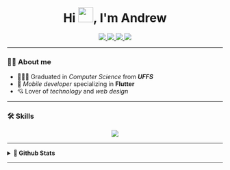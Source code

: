 
<h1 align="center">Hi <img width="35"  src="https://raw.githubusercontent.com/kaueMarques/kaueMarques/master/hi.gif">, I'm Andrew</h1>



<div align="center">
  <a href="https://www.linkedin.com/in/andrewggabriel/" alt="linkedin" target="_blank">
  <img src="https://img.shields.io/badge/LinkedIn-black?style=for-the-badge&logo=linkedin&logoColor=11c6c7">
  </a>
  <a href="https://github.com/Andrewgaabriel" alt="github" target="blank">
  <img src="https://img.shields.io/badge/GitHub-black?style=for-the-badge&logo=github&logoColor=11c6c7">
  </a>
  <a href="https://www.instagram.com/andrewgabrl/?hl=pt-br" alt="instagram" target="_blank">
  <img src="https://img.shields.io/badge/Instagram-black?style=for-the-badge&logo=instagram&logoColor=11c6c7&labelColor=black">
  </a>
  <a href="mailto:andrew.gabrielgomes@gmail.com?subject=HiThere">
  <img src="https://img.shields.io/badge/Gmail-black?style=for-the-badge&logo=gmail&logoColor=11c6c7">
  </a>
  
</div>

---

### :man_technologist: **About me**

- 🧑🏻‍🎓 Graduated in *Computer Science* from ***UFFS***
- 🌱 *Mobile developer* specializing in **Flutter**
- 💘 Lover of *technology* and *web design*

---

### :hammer_and_wrench: **Skills**

<p align="center">
  <a href="https://skillicons.dev">
    <img src="https://skillicons.dev/icons?i=flutter,dart,git,javascript,react,python,postgres,c,java,figma&theme=dark" />
  </a>
</p>

---

<details>
  <summary><strong>🚀 Github Stats</strong></summary>


  <img  src="http://github-readme-streak-stats.herokuapp.com?user=andrewgaabriel&theme=highcontrast&hide_border=true&date_format=j%20M%5B%20Y%5D&ring=11c6c7&fire=FFFFFF&sideNums=11c6c7&currStreakLabel=11c6c7"/>

  ![GitHub Activity Graph](https://activity-graph.herokuapp.com/graph?username=Andrewgaabriel&bg_color=000000&color=ffffff&line=11c6c7&point=ffffff&area=true&hide_border=true&radius=11)
  
</details>
  
---

